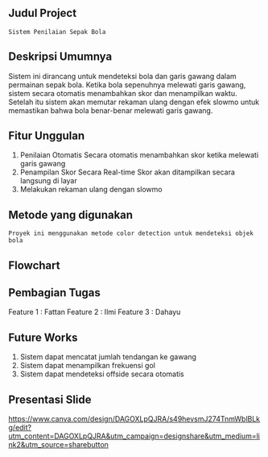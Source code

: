 ## Judul Project 
    Sistem Penilaian Sepak Bola

## Deskripsi Umumnya
Sistem ini dirancang untuk mendeteksi bola dan garis gawang dalam permainan sepak bola. Ketika bola sepenuhnya melewati garis gawang, sistem secara otomatis menambahkan skor dan menampilkan waktu. Setelah itu sistem akan memutar rekaman ulang dengan efek slowmo untuk memastikan bahwa bola benar-benar melewati garis gawang.

## Fitur Unggulan
1. Penilaian Otomatis
    Secara otomatis menambahkan skor ketika melewati garis gawang 
2. Penampilan Skor Secara Real-time
    Skor akan ditampilkan secara langsung di layar
3. Melakukan rekaman ulang dengan slowmo

## Metode yang digunakan
    Proyek ini menggunakan metode color detection untuk mendeteksi objek bola

## Flowchart

## Pembagian Tugas
Feature 1 : Fattan
Feature 2 : Ilmi
Feature 3 : Dahayu

## Future Works
1. Sistem dapat mencatat jumlah tendangan ke gawang
2. Sistem dapat menampilkan frekuensi gol
3. Sistem dapat mendeteksi offside secara otomatis

## Presentasi Slide
https://www.canva.com/design/DAGOXLpQJRA/s49hevsmJ274TnmWblBLkg/edit?utm_content=DAGOXLpQJRA&utm_campaign=designshare&utm_medium=link2&utm_source=sharebutton
